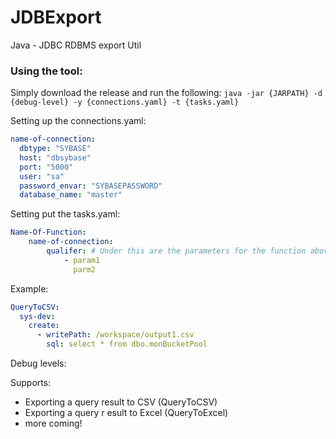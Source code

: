 # JDBExport
Java - JDBC RDBMS export Util

### Using the tool:
Simply download the release and run the following: `java -jar {JARPATH} -d {debug-level} -y {connections.yaml} -t {tasks.yaml}`

Setting up the connections.yaml:
```yaml
name-of-connection:
  dbtype: "SYBASE"
  host: "dbsybase"
  port: "5000"
  user: "sa"
  password_envar: "SYBASEPASSWORD"
  database_name: "master"
```

Setting put the tasks.yaml:
```yaml
Name-Of-Function:
    name-of-connection:
        qualifer: # Under this are the parameters for the function above
            - param1
              parm2
```

Example:
```yaml
QueryToCSV:
  sys-dev:
    create:
      - writePath: /workspace/output1.csv
        sql: select * from dbo.monBucketPool
```

Debug levels:


Supports:
- Exporting a query result to CSV (QueryToCSV)
- Exporting a query r esult to Excel (QueryToExcel)
- more coming!